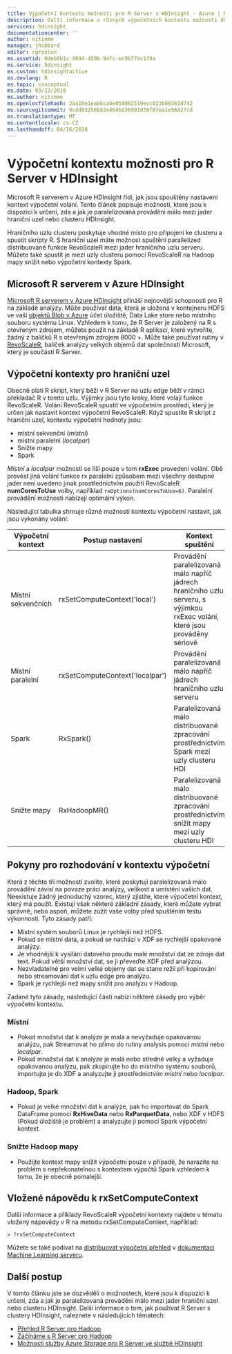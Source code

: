 ```yaml
---
title: Výpočetní kontextu možnosti pro R Server v HDInsight - Azure | Microsoft Docs
description: Další informace o různých výpočetních kontextu možnosti dostupné uživatelům s R Server v HDInsight
services: hdinsight
documentationcenter: ''
author: nitinme
manager: jhubbard
editor: cgronlun
ms.assetid: 0deb0b1c-4094-459b-94fc-ec9b774c1f8a
ms.service: hdinsight
ms.custom: hdinsightactive
ms.devlang: R
ms.topic: conceptual
ms.date: 03/22/2018
ms.author: nitinme
ms.openlocfilehash: 2aa10e1eab6cabe058062519ecc023b88361d742
ms.sourcegitcommit: 9cdd83256b82e664bd36991d78f87ea1e56827cd
ms.translationtype: MT
ms.contentlocale: cs-CZ
ms.lasthandoff: 04/16/2018
---
```

# <a name="compute-context-options-for-r-server-on-hdinsight"></a>Výpočetní kontextu možnosti pro R Server v HDInsight

Microsoft R serverem v Azure HDInsight řídí, jak jsou spouštěny nastavení kontext výpočetní volání. Tento článek popisuje možnosti, které jsou k dispozici k určení, zda a jak je paralelizovaná provádění málo mezi jader hraniční uzel nebo clusteru HDInsight.

Hraničního uzlu clusteru poskytuje vhodné místo pro připojení ke clusteru a spustit skripty R. S hraniční uzel máte možnost spuštění parallelized distribuované funkce RevoScaleR mezi jader hraničního uzlu serveru. Můžete také spustit je mezi uzly clusteru pomocí RevoScaleR na Hadoop mapy snížit nebo výpočetní kontexty Spark.

## <a name="microsoft-r-server-on-azure-hdinsight"></a>Microsoft R serverem v Azure HDInsight
[Microsoft R serverem v Azure HDInsight](r-server-overview.md) přináší nejnovější schopnosti pro R na základě analýzy. Může používat data, která je uložená v kontejneru HDFS ve vaší [objektů Blob v Azure](../../storage/common/storage-introduction.md "úložiště objektů Azure Blob") účet úložiště, Data Lake store nebo místního souboru systému Linux. Vzhledem k tomu, že R Server je založený na R s otevřeným zdrojem, můžete použít na základě R aplikací, které vytvoříte, žádný z balíčků R s otevřeným zdrojem 8000 +. Může také používat rutiny v [RevoScaleR](https://docs.microsoft.com/machine-learning-server/r-reference/revoscaler/revoscaler), balíček analýzy velkých objemů dat společnosti Microsoft, který je součástí R Server.  

## <a name="compute-contexts-for-an-edge-node"></a>Výpočetní kontexty pro hraniční uzel
Obecně platí R skript, který běží v R Server na uzlu edge běží v rámci překladač R v tomto uzlu. Výjimky jsou tyto kroky, které volají funkce RevoScaleR. Volání RevoScaleR spustit ve výpočetním prostředí, který je určen jak nastavit kontext výpočetní RevoScaleR.  Když spustíte R skript z hraniční uzel, kontextu výpočetní hodnoty jsou:

- místní sekvenční (*místní*)
- místní paralelní (*localpar*)
- Snižte mapy
- Spark

*Místní* a *localpar* možnosti se liší pouze v tom **rxExec** provedení volání. Obě provést jiná volání funkce rx paralelní způsobem mezi všechny dostupné jader není uvedeno jinak prostřednictvím použití RevoScaleR **numCoresToUse** volby, například `rxOptions(numCoresToUse=6)`. Paralelní provádění možnosti nabízejí optimální výkon.

Následující tabulka shrnuje různé možnosti kontextu výpočetní nastavit, jak jsou vykonány volání:

| Výpočetní kontext  | Postup nastavení                      | Kontext spuštění                        |
| ---------------- | ------------------------------- | ---------------------------------------- |
| Místní sekvenčních | rxSetComputeContext('local')    | Provádění paralelizovaná málo napříč jádrech hraničního uzlu serveru, s výjimkou rxExec volání, které jsou prováděny sériově |
| Místní paralelní   | rxSetComputeContext('localpar') | Provádění paralelizovaná málo napříč jádrech hraničního uzlu serveru |
| Spark            | RxSpark()                       | Paralelizovaná málo distribuované zpracování prostřednictvím Spark mezi uzly clusteru HDI |
| Snižte mapy       | RxHadoopMR()                    | Paralelizovaná málo distribuované zpracování prostřednictvím snížit mapy mezi uzly clusteru HDI |

## <a name="guidelines-for-deciding-on-a-compute-context"></a>Pokyny pro rozhodování v kontextu výpočetní

Která z těchto tří možností zvolíte, které poskytují paralelizovaná málo provádění závisí na povaze práci analýzy, velikost a umístění vašich dat. Neexistuje žádný jednoduchý vzorec, který zjistíte, které výpočetní kontext, který má použít. Existují však některé základní zásady, které můžete vybrat správně, nebo aspoň, můžete zúžit vaše volby před spuštěním testu výkonnosti. Tyto zásady patří:

- Místní systém souborů Linux je rychlejší než HDFS.
- Pokud se místní data, a pokud se nachází v XDF se rychlejší opakované analýzy.
- Je vhodnější k vysílání datového proudu malé množství dat ze zdroje dat text. Pokud větší množství dat, se ji převeďte XDF před analýzou.
- Nezvladatelné pro velmi velké objemy dat se stane režií při kopírování nebo streamování dat k uzlu edge pro analýzu.
- Spark je rychlejší než mapy snížit pro analýzu v Hadoop.

Zadané tyto zásady, následující části nabízí některé zásady pro výběr výpočetní kontextu.

### <a name="local"></a>Místní
* Pokud množství dat k analýze je malá a nevyžaduje opakovanou analýzu, pak Streamovat ho přímo do rutiny analysis pomocí *místní* nebo *localpar*.
* Pokud množství dat k analýze je malá nebo středně velký a vyžaduje opakovanou analýzu, pak zkopírujte ho do místního systému souborů, importujte je do XDF a analyzujte ji prostřednictvím *místní* nebo *localpar*.

### <a name="hadoop-spark"></a>Hadoop, Spark
* Pokud je velké množství dat k analýze, pak ho importovat do Spark DataFrame pomocí **RxHiveData** nebo **RxParquetData**, nebo XDF v HDFS (Pokud úložiště je problém) a analyzujte ji pomocí Spark výpočetní kontext.

### <a name="hadoop-map-reduce"></a>Snižte Hadoop mapy
* Použijte kontext mapy snížit výpočetní pouze v případě, že narazíte na problém s nepřekonatelnou s kontextem výpočtů Spark vzhledem k tomu, že je obecně pomalejší.  

## <a name="inline-help-on-rxsetcomputecontext"></a>Vložené nápovědu k rxSetComputeContext
Další informace a příklady RevoScaleR výpočetní kontexty najdete v tématu vložený nápovědy v R na metodu rxSetComputeContext, například:

    > ?rxSetComputeContext

Můžete se také podívat na [distribuovat výpočetní přehled](https://docs.microsoft.com/machine-learning-server/r/how-to-revoscaler-distributed-computing) v [dokumentaci Machine Learning serveru](https://docs.microsoft.com/machine-learning-server/).

## <a name="next-steps"></a>Další postup
V tomto článku jste se dozvěděli o možnostech, které jsou k dispozici k určení, zda a jak je paralelizovaná provádění málo mezi jader hraniční uzel nebo clusteru HDInsight. Další informace o tom, jak používat R Server s clustery HDInsight, naleznete v následujících tématech:

* [Přehled R Server pro Hadoop](r-server-overview.md)
* [Začínáme s R Server pro Hadoop](r-server-get-started.md)
* [Možnosti služby Azure Storage pro R Server ve službě HDInsight](r-server-storage.md)

